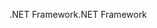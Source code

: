 <span data-ttu-id="21eee-101">.NET Framework</span><span class="sxs-lookup"><span data-stu-id="21eee-101">.NET Framework</span></span>